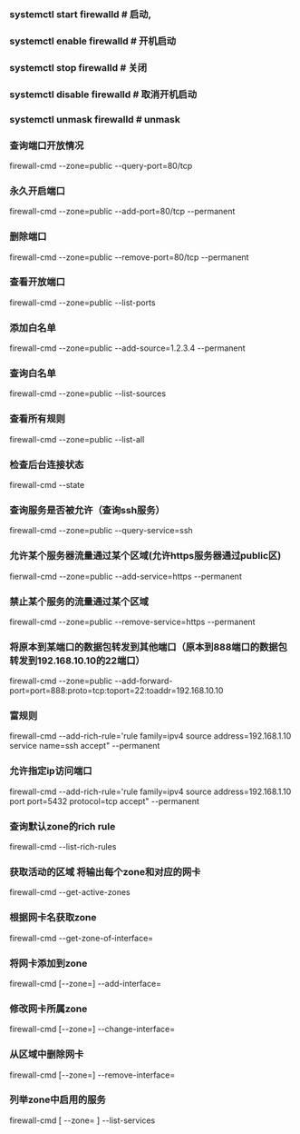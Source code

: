 ### systemctl start firewalld         # 启动,
### systemctl enable firewalld        # 开机启动
### systemctl stop firewalld          # 关闭
### systemctl disable firewalld       # 取消开机启动
### systemctl unmask firewalld  # unmask


### 查询端口开放情况
firewall-cmd --zone=public --query-port=80/tcp
### 永久开启端口
firewall-cmd --zone=public --add-port=80/tcp --permanent
### 删除端口
firewall-cmd --zone=public --remove-port=80/tcp --permanent
### 查看开放端口
firewall-cmd --zone=public --list-ports
### 添加白名单
firewall-cmd --zone=public --add-source=1.2.3.4 --permanent
### 查询白名单
firewall-cmd --zone=public --list-sources
### 查看所有规则
firewall-cmd --zone=public --list-all
### 检查后台连接状态
firewall-cmd --state
### 查询服务是否被允许（查询ssh服务）
firewall-cmd --zone=public --query-service=ssh
### 允许某个服务器流量通过某个区域(允许https服务器通过public区)
fierwall-cmd --zone=public --add-service=https --permanent
### 禁止某个服务的流量通过某个区域
firewall-cmd --zone=public --remove-service=https --permanent
### 将原本到某端口的数据包转发到其他端口（原本到888端口的数据包转发到192.168.10.10的22端口）
firewall-cmd --zone=public --add-forward-port=port=888:proto=tcp:toport=22:toaddr=192.168.10.10
### 富规则
firewall-cmd  --add-rich-rule='rule family=ipv4 source address=192.168.1.10 service name=ssh accept" --permanent

### 允许指定ip访问端口
firewall-cmd  --add-rich-rule='rule family=ipv4 source address=192.168.1.10 port port=5432 protocol=tcp accept" --permanent
### 查询默认zone的rich rule
firewall-cmd --list-rich-rules

### 获取活动的区域 将输出每个zone和对应的网卡
firewall-cmd --get-active-zones
 
### 根据网卡名获取zone
firewall-cmd --get-zone-of-interface=<interface>

### 将网卡添加到zone
 firewall-cmd [--zone=<zone>] --add-interface=<interface>
 
### 修改网卡所属zone
 firewall-cmd [--zone=<zone>] --change-interface=<interface>

### 从区域中删除网卡
firewall-cmd [--zone=<zone>] --remove-interface=<interface>

### 列举zone中启用的服务
 firewall-cmd [ --zone=<zone> ] --list-services
 
